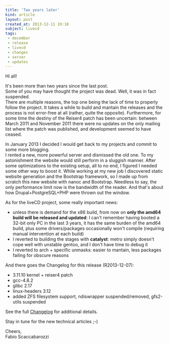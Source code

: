 ```yaml
---
title: 'Two years later'
kind: article
layout: post
created_at: 2013-12-11 19:10
subject: livecd
tags:
 - december
 - release
 - livecd
 - changes
 - server
 - updates
---
```

Hi all\!  

It\'s been more than two years since the last post\.  
Some of you may have thought the project was dead\. Well, it was in fact suspended\.  
There are multiple reasons, the top one being the lack of time to properly follow the project\. It takes a while to build and mantain the releases and the process is not error-free at all \(rather, quite the opposite\)\. Furthermore, for some time the destiny of the Reiser4 patch has been uncertain: between March 2011 and November 2011 there were no updates on the only mailing list where the patch was published, and development seemed to have ceased\.  

In January 2013 I decided I would get back to my projects and commit to some more blogging\.  
I rented a new, more powerful server and dismissed the old one\. To my astonishment the website would still perform in a sluggish manner\. After some optimizations to the existing setup, all to no end, I figured I needed some other way to boost it\. While working at my new job I discovered static website generation and the Bootstrap framework, so I made up from scratch this new website with nanoc and Bootstrap\. Needless to say, the only performance limit now is the bandwidth of the reader\. And that\'s about how Drupal+PostgreSQL+PHP were thrown out the window\.  

As for the liveCD project, some really important news\:  

* unless there is demand for the x86 build, from now on **only the amd64 build will be released and updated**: I can't remember having booted a 32-bit only PC in the last 3 years, it has the same burden of the amd64 build, plus some drivers/packages occasionally won't compile \(requiring manual intervention at each build\)  
* I reverted to building the stages with **catalyst**: metro simply doesn\'t cope well with unstable gentoo, and I don\'t have time to debug it  
* I reverted to arch + specific unmasks: easier to mantain, less packages failing for obscure reasons  

  
  
And there goes the Changelog for this release \(R2013-12-07\):  

* 3.11.10 kernel + reiser4 patch  
* gcc-4.8.2  
* glibc 2.17  
* linux-headers 3.12  
* added ZFS filesystem support, ndiswrapper suspended/removed, gfs2-utils suspended  

See the full [Changelog](/livecd/changelog/) for additional details\.  

Stay in tune for the new technical articles ;-)  


Cheers,  
Fabio Scaccabarozzi  
